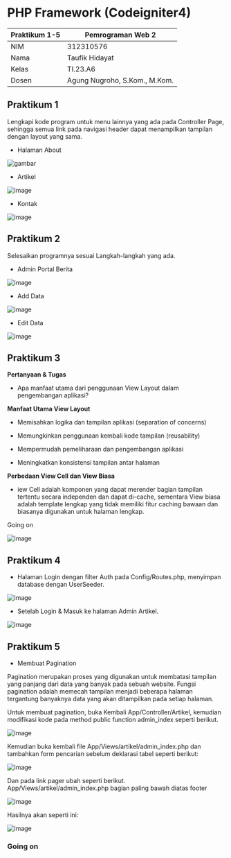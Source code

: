 # PHP Framework (Codeigniter4)
| Praktikum 1-5  |  Pemrograman Web 2  
|-------|---------
| NIM   | 312310576
| Nama  | Taufik Hidayat
| Kelas | TI.23.A6
| Dosen |  Agung Nugroho, S.Kom., M.Kom.

## Praktikum 1

Lengkapi kode program untuk menu lainnya yang ada pada Controller Page, sehingga semua
link pada navigasi header dapat menampilkan tampilan dengan layout yang sama.

- Halaman About

![gambar](ss/ss1.png)

- Artikel

![image](ss/ss7.png)

- Kontak

![image](ss/ss2.png)

## Praktikum 2

Selesaikan programnya sesuai Langkah-langkah yang ada.

- Admin Portal Berita

![image](ss/ss13.png)

- Add Data

![image](ss/ss16.png)

- Edit Data

![image](ss/ss19.png)

## Praktikum 3

<b>Pertanyaan & Tugas</b>
- Apa manfaat utama dari penggunaan View Layout dalam pengembangan aplikasi?

<b>Manfaat Utama View Layout</b>

- Memisahkan logika dan tampilan aplikasi (separation of concerns)

- Memungkinkan penggunaan kembali kode tampilan (reusability)

- Mempermudah pemeliharaan dan pengembangan aplikasi

- Meningkatkan konsistensi tampilan antar halaman

<b>Perbedaan View Cell dan View Biasa</b>

- iew Cell adalah komponen yang dapat merender bagian tampilan tertentu secara independen dan dapat di-cache, sementara View biasa adalah template lengkap yang tidak memiliki fitur caching bawaan dan biasanya digunakan untuk halaman lengkap.

Going on

![image](ss/ssp3.png)

## Praktikum 4
-  Halaman Login dengan filter Auth pada Config/Routes.php, menyimpan database dengan UserSeeder.

![image](ss/ss25.png)

- Setelah Login & Masuk ke halaman Admin Artikel.

![image](ss/ss26.png)

## Praktikum 5
- Membuat Pagination

Pagination merupakan proses yang digunakan untuk membatasi tampilan yang panjang
dari data yang banyak pada sebuah website. Fungsi pagination adalah memecah tampilan
menjadi beberapa halaman tergantung banyaknya data yang akan ditampilkan pada
setiap halaman.

Untuk membuat pagination, buka Kembali App/Controller/Artikel, kemudian modifikasi kode
pada method public function admin_index seperti berikut.

![image](ss/ssp5_2.png)

Kemudian buka kembali file App/Views/artikel/admin_index.php dan tambahkan form
pencarian sebelum deklarasi tabel seperti berikut:

![image](ss/ssp5_3.png)

Dan pada link pager ubah seperti berikut.
App/Views/artikel/admin_index.php bagian paling bawah diatas footer

![image](ss/ssp5_4.png)

Hasilnya akan seperti ini:

![image](ss/goon5.png)

### Going on
